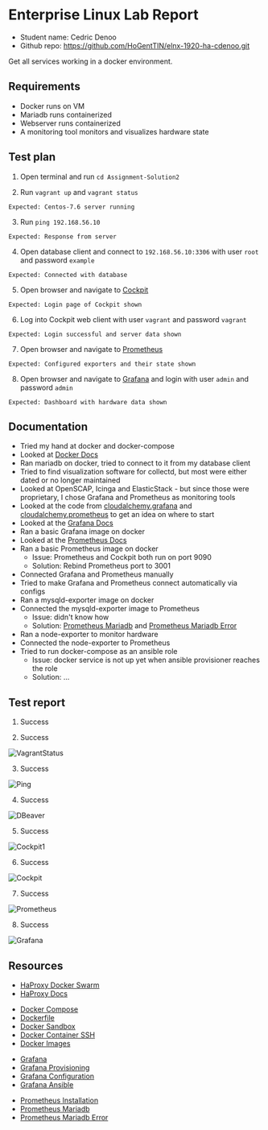 # Enterprise Linux Lab Report

- Student name: Cedric Denoo
- Github repo: <https://github.com/HoGentTIN/elnx-1920-ha-cdenoo.git>

Get all services working in a docker environment.

## Requirements

- Docker runs on VM
- Mariadb runs containerized
- Webserver runs containerized
- A monitoring tool monitors and visualizes hardware state

## Test plan

1. Open terminal and run `cd Assignment-Solution2`

2. Run `vagrant up` and `vagrant status`
```
Expected: Centos-7.6 server running
```
3. Run `ping 192.168.56.10`
```
Expected: Response from server
```
4. Open database client and connect to `192.168.56.10:3306` with user `root` and password `example`
```
Expected: Connected with database
```
5. Open browser and navigate to [Cockpit](https://192.168.56.10:9090/system)
```
Expected: Login page of Cockpit shown
```
6. Log into Cockpit web client with user `vagrant` and password `vagrant`
```
Expected: Login successful and server data shown
```
7. Open browser and navigate to [Prometheus](http://192.168.56.10:3001/targets)
```
Expected: Configured exporters and their state shown
```
8. Open browser and navigate to [Grafana](http://192.168.56.10:3000/d/hb7fSE0Zz/node-exporter-dashboard?orgId=1) and login with user `admin` and password `admin`
```
Expected: Dashboard with hardware data shown
```

## Documentation

* Tried my hand at docker and docker-compose
* Looked at [Docker Docs](https://docs.docker.com/compose/gettingstarted/)
* Ran mariadb on docker, tried to connect to it from my database client
* Tried to find visualization software for collectd, but most were either dated or no longer maintained
* Looked at OpenSCAP, Icinga and ElasticStack - but since those were proprietary, I chose Grafana and Prometheus as monitoring tools
* Looked at the code from [cloudalchemy.grafana](https://github.com/cloudalchemy/ansible-grafana) and [cloudalchemy.prometheus](https://github.com/cloudalchemy/ansible-prometheus) to get an idea on where to start
* Looked at the [Grafana Docs](https://grafana.com/docs/installation/configuration/)
* Ran a basic Grafana image on docker
* Looked at the [Prometheus Docs](https://prometheus.io/docs/prometheus/latest/installation/)
* Ran a basic Prometheus image on docker
  * Issue: Prometheus and Cockpit both run on port 9090
  * Solution: Rebind Prometheus port to 3001
* Connected Grafana and Prometheus manually
* Tried to make Grafana and Prometheus connect automatically via configs
* Ran a mysqld-exporter image on docker
* Connected the mysqld-exporter image to Prometheus
  * Issue: didn't know how
  * Solution: [Prometheus Mariadb](https://computingforgeeks.com/monitoring-mysql-mariadb-with-prometheus-in-five-minutes/) and [Prometheus Mariadb Error](https://stackoverflow.com/questions/57347415/cant-monitor-mysql-using-prometheus-docker-and-prom-mysqld-exporter-image)
* Ran a node-exporter to monitor hardware
* Connected the node-exporter to Prometheus
* Tried to run docker-compose as an ansible role
  * Issue: docker service is not up yet when ansible provisioner reaches the role
  * Solution: ...

## Test report

1. Success

2. Success

![VagrantStatus](./img/R2/VagrantUp.png)

3. Success

![Ping](./img/R2/Ping.png)

4. Success

![DBeaver](./img/R2/DBeaver.png)

5. Success

![Cockpit1](./img/R2/Cockpit_1.png)

6. Success

![Cockpit](./img/R2/Cockpit_2.png)

7. Success

![Prometheus](./img/R2/Prometheus.png)

8. Success

![Grafana](./img/R2/Grafana.png)

## Resources

<!-- HaProxy -->
- [HaProxy Docker Swarm](https://www.haproxy.com/blog/haproxy-on-docker-swarm-load-balancing-and-dns-service-discovery/)
- [HaProxy Docs](https://cbonte.github.io/haproxy-dconv/)

<!-- Docker -->
- [Docker Compose](https://docs.docker.com/compose/gettingstarted/)
- [Dockerfile](https://docs.docker.com/engine/reference/builder/)
- [Docker Sandbox](https://github.com/bertvv/docker-sandbox)
- [Docker Container SSH](https://phase2.github.io/devtools/common-tasks/ssh-into-a-container/)
- [Docker Images](https://hub.docker.com/)

<!-- Grafana -->
- [Grafana](https://56k.cloud/blog/provisioning-grafana-datasources-and-dashboards-automagically/)
- [Grafana Provisioning](https://grafana.com/docs/administration/provisioning/)
- [Grafana Configuration](https://grafana.com/docs/installation/configuration/)
- [Grafana Ansible](https://github.com/cloudalchemy/ansible-grafana)

<!-- Prometheus -->
- [Prometheus Installation](https://prometheus.io/docs/prometheus/latest/installation/)
- [Prometheus Mariadb](https://computingforgeeks.com/monitoring-mysql-mariadb-with-prometheus-in-five-minutes/)
- [Prometheus Mariadb Error](https://stackoverflow.com/questions/57347415/cant-monitor-mysql-using-prometheus-docker-and-prom-mysqld-exporter-image)
